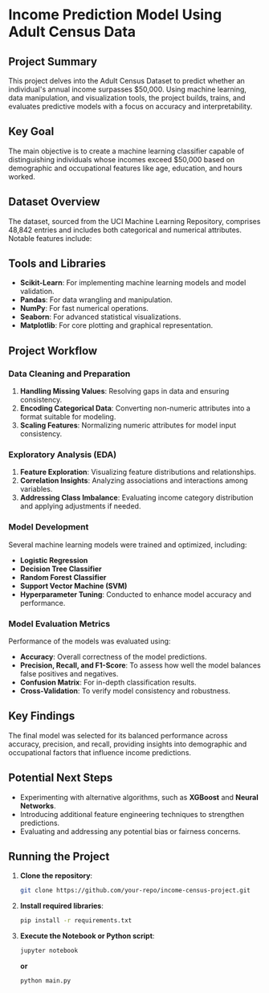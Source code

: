 # Income Prediction Model Using Adult Census Data

## Project Summary
This project delves into the Adult Census Dataset to predict whether an individual's annual income surpasses $50,000. Using machine learning, data manipulation, and visualization tools, the project builds, trains, and evaluates predictive models with a focus on accuracy and interpretability.

## Key Goal
The main objective is to create a machine learning classifier capable of distinguishing individuals whose incomes exceed $50,000 based on demographic and occupational features like age, education, and hours worked.

## Dataset Overview
The dataset, sourced from the UCI Machine Learning Repository, comprises 48,842 entries and includes both categorical and numerical attributes. Notable features include:

## Tools and Libraries
- **Scikit-Learn**: For implementing machine learning models and model validation.
- **Pandas**: For data wrangling and manipulation.
- **NumPy**: For fast numerical operations.
- **Seaborn**: For advanced statistical visualizations.
- **Matplotlib**: For core plotting and graphical representation.

## Project Workflow

### Data Cleaning and Preparation
1. **Handling Missing Values**: Resolving gaps in data and ensuring consistency.
2. **Encoding Categorical Data**: Converting non-numeric attributes into a format suitable for modeling.
3. **Scaling Features**: Normalizing numeric attributes for model input consistency.

### Exploratory Analysis (EDA)
1. **Feature Exploration**: Visualizing feature distributions and relationships.
2. **Correlation Insights**: Analyzing associations and interactions among variables.
3. **Addressing Class Imbalance**: Evaluating income category distribution and applying adjustments if needed.

### Model Development
Several machine learning models were trained and optimized, including:
- **Logistic Regression**
- **Decision Tree Classifier**
- **Random Forest Classifier**
- **Support Vector Machine (SVM)**
- **Hyperparameter Tuning**: Conducted to enhance model accuracy and performance.

### Model Evaluation Metrics
Performance of the models was evaluated using:
- **Accuracy**: Overall correctness of the model predictions.
- **Precision, Recall, and F1-Score**: To assess how well the model balances false positives and negatives.
- **Confusion Matrix**: For in-depth classification results.
- **Cross-Validation**: To verify model consistency and robustness.

## Key Findings
The final model was selected for its balanced performance across accuracy, precision, and recall, providing insights into demographic and occupational factors that influence income predictions.

## Potential Next Steps
- Experimenting with alternative algorithms, such as **XGBoost** and **Neural Networks**.
- Introducing additional feature engineering techniques to strengthen predictions.
- Evaluating and addressing any potential bias or fairness concerns.

## Running the Project
1. **Clone the repository**: 
    ```bash
    git clone https://github.com/your-repo/income-census-project.git
    ```

2. **Install required libraries**: 
    ```bash
    pip install -r requirements.txt
    ```

3. **Execute the Notebook or Python script**:
    ```bash
    jupyter notebook
    ```
   **or** 
    ```bash
    python main.py
    ```
